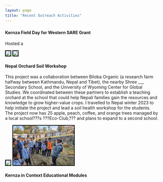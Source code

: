 ```yaml
---
layout: page
title: "Recent Outreach Activities"
---
```


<!--CSS styling-->
<style>
  .side-by-side {display: flex;}
  .side-by-side > div {flex: 1;padding: 10px;}
  .image-border {border: 2px solid black;}
</style>

<style>
h1, h2, h3 {text-align: center;}
</style>


### 

<!--1: Kernza Field Day for Western SARE Grant-->

#### Kernza Field Day for Western SARE Grant

Hosted a 

<img src="images/Kernza_field_day.jpg" width="200" class="image-border">

<img src="images/fieldday3.jpg" width="200" class="image-border">

<!--1: Nepal Orchard Grant-->

#### Nepal Orchard Soil Workshop

This project was a collaboration between Biloba Organic (a research farm halfway between Kathmandu, Nepal and Tibet), the nearby Shree ___ Secondary School, and the University of Wyoming Center for Global Studies. We coordinated between these partners to establish a teaching orchard at the school that could help Nepali families gain the resources and knowledge to grow higher-value crops. I travelled to Nepal winter 2023 to help initiate the project and lead a soil health workshop for the students. The project now has 25 apple, peach, coffee, and orange trees managed by a local school???s ???Eco-Club,??? and plans to expand to a second school.

<img src="images/nepal7.jpg" width="200" class="image-border">

<img src="images/nepal4.jpg" width="200" class="image-border">

<!--1: Kernza in Context-->

#### Kernza in Context Educational Modules